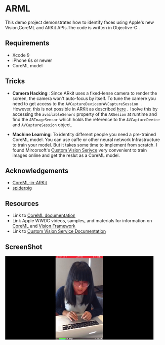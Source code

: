 # ARML

This demo project demonstrates how to identify faces using Apple's new Vision,CoreML and ARKit APIs.The code is written in Objective-C .
## Requirements

- Xcode 9
- iPhone 6s or newer
- CoreML model

## Tricks


- **Camera Hacking** : Since ARkit uses a fixed-lense camera to render the screen, the camera won't auto-focus by itself. To tune the camere you need to get access to the `AVCaptureDevice`or`AVCaptureSession `. However, this is not possible in ARKit as described [here](https://forums.developer.apple.com/thread/81971) . I solve this by accessing the `availableSenors` property of the `ARSesion` at runtime and find the `ARImageSensor` which holds the reference to the `AVCaptureDevice` and `AVCaptureSession` object. 

 
- **Machine Learning**: To identity different people you need a pre-trained CoreML model. You can use caffe or other neural network Infrastructure to train your model. But it takes some time to implement from scratch. I found  Mircorsoft's [Custom Vision Serivce](https://docs.microsoft.com/en-us/azure/cognitive-services/custom-vision-service/home) very convenient to train  images online and get the reslut as a CoreML model.


## Acknowledgements

- [CoreML-in-ARKit](https://github.com/hanleyweng/CoreML-in-ARKit)
- [spiderpig](https://github.com/biscuitehh/spiderpig)

## Resources
- Link to [CoreML documentation](https://developer.apple.com/documentation/coreml)
- Link Apple WWDC videos, samples, and materials for information on [CoreML](https://developer.apple.com/videos/play/wwdc2017/710) and [Vision Framework](https://developer.apple.com/videos/play/wwdc2017/506/)
- Link to [Custom Vision Service Documentation](https://docs.microsoft.com/en-us/azure/cognitive-services/custom-vision-service/home)

## ScreenShot

<img src="./screenshot.gif" width="480
00px"/>

